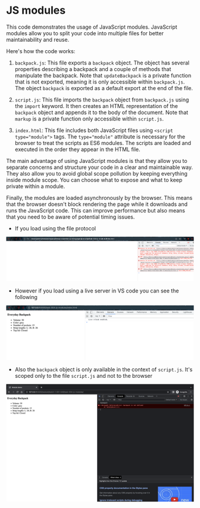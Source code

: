 # JS modules

This code demonstrates the usage of JavaScript modules. JavaScript modules allow you to split your code into multiple files for better maintainability and reuse.

Here's how the code works:

1. `backpack.js`: This file exports a `backpack` object. The object has several properties describing a backpack and a couple of methods that manipulate the backpack. Note that `updateBackpack` is a private function that is not exported, meaning it is only accessible within `backpack.js`. The object `backpack` is exported as a default export at the end of the file.

2. `script.js`: This file imports the `backpack` object from `backpack.js` using the `import` keyword. It then creates an HTML representation of the `backpack` object and appends it to the body of the document. Note that `markup` is a private function only accessible within `script.js`.

3. `index.html`: This file includes both JavaScript files using `<script type="module">` tags. The `type="module"` attribute is necessary for the browser to treat the scripts as ES6 modules. The scripts are loaded and executed in the order they appear in the HTML file.

The main advantage of using JavaScript modules is that they allow you to separate concerns and structure your code in a clear and maintainable way. They also allow you to avoid global scope pollution by keeping everything inside module scope. You can choose what to expose and what to keep private within a module.

Finally, the modules are loaded asynchronously by the browser. This means that the browser doesn't block rendering the page while it downloads and runs the JavaScript code. This can improve performance but also means that you need to be aware of potential timing issues.

- If you load using the file protocol

![img](.images/js-modules.png)

- However if you load using a live server in VS code you can see the following

![img.png](.images/loading-in-live-server.png)

- Also the `backpack` object is only available in the context of `script.js`. It's scoped only to the file `script.js` and not to the browser

![img](.images/image-2023-04-29-09-56-02.png)